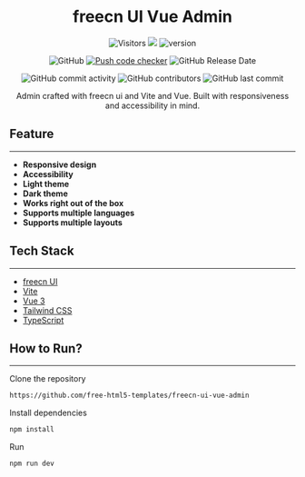 <div style="text-align: center;">

# freecn UI Vue Admin

![Visitors](https://api.visitorbadge.io/api/visitors?path=https%3A%2F%2Fgithub.com%2Fdevlive-community%2Ffreecn-ui-vue-admin&countColor=%23263759&style=flat)
[![](https://tokei.rs/b1/github/devlive-community/freecn-ui-vue-admin)](https://github.com/devlive-community/freecn-ui-vue-admin)
![version](https://img.shields.io/github/v/release/devlive-community/freecn-ui-vue-admin.svg)

![GitHub](https://img.shields.io/github/license/devlive-community/freecn-ui-vue-admin)
[![Push code checker](https://github.com/devlive-community/freecn-ui-vue-admin/actions/workflows/checker.yml/badge.svg)](https://github.com/devlive-community/freecn-ui-vue-admin/actions/workflows/checker.yml)
![GitHub Release Date](https://img.shields.io/github/release-date/devlive-community/freecn-ui-vue-admin?style=flat-square)

![GitHub commit activity](https://img.shields.io/github/commit-activity/y/devlive-community/freecn-ui-vue-admin?style=flat-square)
![GitHub contributors](https://img.shields.io/github/contributors-anon/devlive-community/freecn-ui-vue-admin?style=flat-square)
![GitHub last commit](https://img.shields.io/github/last-commit/devlive-community/freecn-ui-vue-admin?style=flat-square)

Admin crafted with freecn ui and Vite and Vue. Built with responsiveness and accessibility in mind.

</div>

## Feature

---

- **Responsive design**
- **Accessibility**
- **Light theme**
- **Dark theme**
- **Works right out of the box**
- **Supports multiple languages**
- **Supports multiple layouts**

## Tech Stack

---

- [freecn UI](https://freecn.com/)
- [Vite](https://vitejs.dev/)
- [Vue 3](https://vuejs.org/)
- [Tailwind CSS](https://tailwindcss.com/)
- [TypeScript](https://www.typescriptlang.org/)

## How to Run?

---

Clone the repository

```bash
https://github.com/free-html5-templates/freecn-ui-vue-admin
```

Install dependencies

```bash
npm install
```

Run

```bash
npm run dev
```

